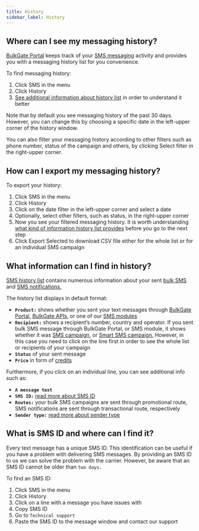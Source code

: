 ```yaml
---
title: History 
sidebar_label: History 
---
```


## Where can I see my messaging history?
[BulkGate Portal](https://www.bulkgate.com/en/sms-portal/) keeps track of your [SMS messaging](https://www.bulkgate.com/en/solutions/sms/) activity and provides you with a messaging history list for you convenience. 

To find messaging history:
1.	Click SMS in the menu
2.	Click History
3.	[See additional information about history list](#what-information-can-i-find-in-history) in order to understand it better

Note that by default you see messaging history of the past 30 days. However, you can change this by choosing a specific date in the left-upper corner of the history window.

You can also filter your messaging history according to other filters such as phone number, status of the campaign and others, by clicking Select filter in the right-upper corner.

## How can I export my messaging history?
To export your history:
1.	Click SMS in the menu
2.	Click History
3.	Click on the date filter in the left-upper corner and select a date
4.	Optionally, select other filters, such as status, in the right-upper corner
5.	Now you see your filtered messaging history. It is worth understanding [what kind of information history list provides](#what-information-can-i-find-in-history) before you go to the next step
6.	Click Export Selected to download CSV file either for the whole list or for an individual SMS campaign


## What information can I find in history?
[SMS history list](#where-can-i-see-my-messaging-history) contains numerous information about your sent [bulk SMS](https://www.bulkgate.com/en/solutions/sms/#bulk-sms) and [SMS notifications.](https://www.bulkgate.com/en/solutions/sms/#sms-notification) 

The history list displays in default format:
-	**`Product:`** shows whether you sent your text messages through [BulkGate Portal,](https://www.bulkgate.com/en/sms-portal/) [BulkGate APIs,](https://www.bulkgate.com/en/developers/sms-api/) or one of our [SMS modules](https://www.bulkgate.com/en/sms-module/)
-	**`Recipient:`**  shows a recipient’s number, country and operator. If you sent bulk SMS message through BulkGate Portal, or SMS module, it shows whether it was [SMS campaign,](creating-sms-campaign.md#what-is-bulk-sms-campaign) or [Smart SMS campaign.](creating-smart-sms-campaign.md#what-is-smart-sms) However, in this case you need to click on the line first in order to see the whole list or recipients of your campaign
-	**`Status`** of your sent message
-	**`Price`** in form of [credits](purchasing-credit.md#what-are-credits)

Furthermore, if you click on an individual line, you can see additional info such as:
-	**`A message text`**
-	**`SMS ID:`** [read more about SMS ID](#what-is-sms-id-and-where-can-i-find-it)
-	**`Routes:`** your bulk SMS campaigns are sent through promotional route, SMS notifications are sent through transactional route, respectively
-	**`Sender type:`** [read more about sender type](sender-type.md#what-is-a-sender-type-and-how-can-i-use-it)

## What is SMS ID and where can I find it?
Every text message has a unique SMS ID. This identification can be useful if you have a problem with delivering SMS messages. By providing an SMS ID to us we can solve the problem with the carrier. However, be aware that an SMS ID cannot be older than `two days.` 

To find an SMS ID:
1.	Click SMS in the menu
2.	Click History
3.	Click on a line with a message you have issues with 
4.	Copy SMS ID
5.	Go to `Technical support`
6.	Paste the SMS ID to the message window and contact our support
